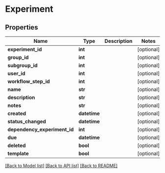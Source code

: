 # Experiment

## Properties
Name | Type | Description | Notes
------------ | ------------- | ------------- | -------------
**experiment_id** | **int** |  | [optional] 
**group_id** | **int** |  | [optional] 
**subgroup_id** | **int** |  | [optional] 
**user_id** | **int** |  | [optional] 
**workflow_step_id** | **int** |  | [optional] 
**name** | **str** |  | [optional] 
**description** | **str** |  | [optional] 
**notes** | **str** |  | [optional] 
**created** | **datetime** |  | [optional] 
**status_changed** | **datetime** |  | [optional] 
**dependency_experiment_id** | **int** |  | [optional] 
**due** | **datetime** |  | [optional] 
**deleted** | **bool** |  | [optional] 
**template** | **bool** |  | [optional] 

[[Back to Model list]](../README.md#documentation-for-models) [[Back to API list]](../README.md#documentation-for-api-endpoints) [[Back to README]](../README.md)


